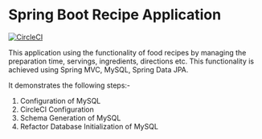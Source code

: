 # Spring Boot Recipe Application

[![CircleCI](https://circleci.com/gh/yerasoni20/spring-5-mysql-recipe-app/tree/master.svg?style=svg)](https://circleci.com/gh/yerasoni20/spring-5-mysql-recipe-app/tree/master)


This application using the functionality of food recipes by managing the preparation time, servings, ingredients, directions etc. This functionality is achieved using Spring MVC, MySQL, Spring Data JPA.

It demonstrates the following steps:-

1) Configuration of MySQL
2) CircleCI Configuration
3) Schema Generation of MySQL
4) Refactor Database Initialization of MySQL

